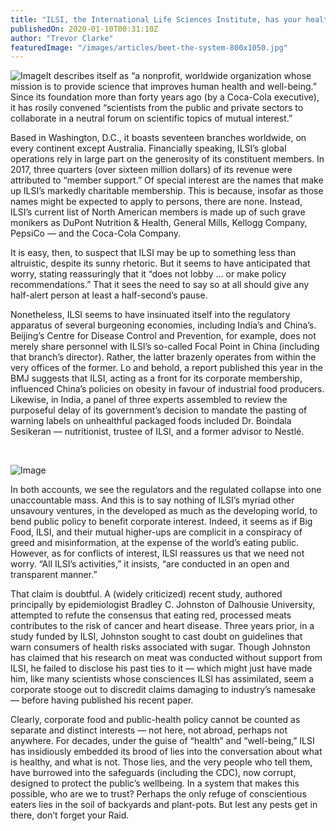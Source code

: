 ```yaml
---
title: "ILSI, the International Life Sciences Institute, has your health in mind."
publishedOn: 2020-01-10T00:31:10Z
author: "Trevor Clarke"
featuredImage: "/images/articles/beet-the-system-800x1050.jpg"
---
```


![Image](/images/articles/beet-the-system-800x1050.jpg)It describes itself as “a nonprofit, worldwide organization whose mission is to provide science that improves human health and well-being.” Since its foundation more than forty years ago (by a Coca-Cola executive), it has rosily convened “scientists from the public and private sectors to collaborate in a neutral forum on scientific topics of mutual interest.”

Based in Washington, D.C., it boasts seventeen branches worldwide, on every continent except Australia. Financially speaking, ILSI’s global operations rely in large part on the generosity of its constituent members. In 2017, three quarters (over sixteen million dollars) of its revenue were attributed to “member support.” Of special interest are the names that make up ILSI’s markedly charitable membership. This is because, insofar as those names might be expected to apply to persons, there are none. Instead, ILSI’s current list of North American members is made up of such grave monikers as DuPont Nutrition & Health, General Mills, Kellogg Company, PepsiCo — and the Coca-Cola Company.

It is easy, then, to suspect that ILSI may be up to something less than altruistic, despite its sunny rhetoric. But it seems to have anticipated that worry, stating reassuringly that it “does not lobby … or make policy recommendations.” That it sees the need to say so at all should give any half-alert person at least a half-second’s pause.

Nonetheless, ILSI seems to have insinuated itself into the regulatory apparatus of several burgeoning economies, including India’s and China’s. Beijing’s Centre for Disease Control and Prevention, for example, does not merely share personnel with ILSI’s so-called Focal Point in China (including that branch’s director). Rather, the latter brazenly operates from within the very offices of the former. Lo and behold, a report published this year in the BMJ suggests that ILSI, acting as a front for its corporate membership, influenced China’s policies on obesity in favour of industrial food producers. Likewise, in India, a panel of three experts assembled to review the purposeful delay of its government’s decision to mandate the pasting of warning labels on unhealthful packaged foods included Dr. Boindala Sesikeran — nutritionist, trustee of ILSI, and a former advisor to Nestlé.

‍

![Image](/images/articles/mask-ilsi-700x958.jpg)‍

In both accounts, we see the regulators and the regulated collapse into one unaccountable mass. And this is to say nothing of ILSI’s myriad other unsavoury ventures, in the developed as much as the developing world, to bend public policy to benefit corporate interest. Indeed, it seems as if Big Food, ILSI, and their mutual higher-ups are complicit in a conspiracy of greed and misinformation, at the expense of the world’s eating public. However, as for conflicts of interest, ILSI reassures us that we need not worry. “All ILSI’s activities,” it insists, “are conducted in an open and transparent manner.”

That claim is doubtful. A (widely criticized) recent study, authored principally by epidemiologist Bradley C. Johnston of Dalhousie University, attempted to refute the consensus that eating red, processed meats contributes to the risk of cancer and heart disease. Three years prior, in a study funded by ILSI, Johnston sought to cast doubt on guidelines that warn consumers of health risks associated with sugar. Though Johnston has claimed that his research on meat was conducted without support from ILSI, he failed to disclose his past ties to it — which might just have made him, like many scientists whose consciences ILSI has assimilated, seem a corporate stooge out to discredit claims damaging to industry’s namesake — before having published his recent paper.

Clearly, corporate food and public-health policy cannot be counted as separate and distinct interests — not here, not abroad, perhaps not anywhere. For decades, under the guise of “health” and “well-being,” ILSI has insidiously embedded its brood of lies into the conversation about what is healthy, and what is not. Those lies, and the very people who tell them, have burrowed into the safeguards (including the CDC), now corrupt, designed to protect the public’s wellbeing. In a system that makes this possible, who are we to trust? Perhaps the only refuge of conscientious eaters lies in the soil of backyards and plant-pots. But lest any pests get in there, don’t forget your Raid.
